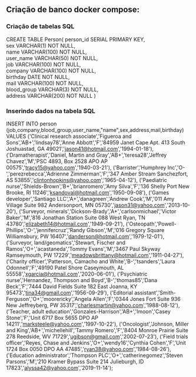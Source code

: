 ## Criação de banco docker compose:

### Criação de tabelas SQL
CREATE TABLE Person(
    person_id SERIAL PRIMARY KEY,
    <br>
    sex VARCHAR(1) NOT NULL,
    <br>
    name VARCHAR(100) NOT NULL,
    <br>
    user_name VARCHAR(50) NOT NULL,
    <br>
    job VARCHAR(100) NOT NULL,
    <br>
    company VARCHAR(100) NOT NULL,
    <br>
    birthday DATE NOT NULL,
    <br>
    mail VARCHAR(100) NOT NULL,
    <br>
    blood_group VARCHAR(3) NOT NULL,
    <br>
    address VARCHAR(200) NOT NULL
)

### Inserindo dados na tabela SQL

INSERT INTO 
person (job,company,blood_group,user_name,"name",sex,address,mail,birthday)
VALUES ('Clinical research associate','Figueroa and Sons','AB+','lindsay78','Anne Abbott','F','84959 Janet Cape Apt. 413
South Joshuastad, GA 49021','jason41@hotmail.com','1994-01-18'),
('Dramatherapist','Daniel, Martin and Gray','AB+','teresa28','Jeffrey Chavez','M','PSC 4893, Box 2528
APO AP 00575','tracy15@yahoo.com','1940-03-21'),
('Barrister','Humphrey Inc','O-','perezrebecca','Adrienne Zimmerman','F','347 Amber Stream
Sanchezfort, AS 53855','clintonhopkins@yahoo.com','1965-04-12'),
('Paediatric nurse','Shields-Brown','B+','brianromero','Amy Silva','F','136 Shelly Port
New Brooke, RI 11246','ksandoval@hotmail.com','1950-09-08'),
('Games developer','Santiago LLC','A+','danagreen','Andrew Cook','M','011 Amy Village Suite 982
Andersonport, MN 05730','jason31@yahoo.com','2013-10-20'),
('Surveyor, minerals','Dickson-Brady','A+','carlsonmichael','Victor Baker','M','816 Jonathan Station Suite 088
West Ryan, TN 43780','elizabeth14@hotmail.com','1949-09-21'),
('Osteopath','Powell-Phillips','O-','jennifercruz','Randy Gibson','M','016 Gregory Square
Williamsbury, PW 16407','danderson@hotmail.com','1979-12-01'),
('Surveyor, land/geomatics','Stewart, Fischer and Ramos','O+','acastaneda','Tommy Evans','M','3467 Paul Skyway
Ramseymouth, PW 17229','meadowsbrittany@hotmail.com','1911-04-27'),
('Charity officer','Patterson, Camacho and White','B-','tsanders','Laura Odonnell','F','49190 Patel Shore
Caseymouth, AL 55558','xgarcia@hotmail.com','2020-06-01'),
('Psychiatric nurse','Hernandez, Thompson and Boyd','B-','thomas85','Dana Beck','F','7444 David Fields Suite 182
East Joanna, KY 95473','tina34@gmail.com','1956-09-29'),
('Editorial assistant','Smith-Ferguson','O+','moorericky','Angela Allen','F','0344 Jones Fort Suite 936
New Jeffreyberg, PW 35317','charlesmartin@yahoo.com','1988-08-12'),
('Teacher, adult education','Gonzales-Harrison','AB+','lmoon','Casey Stone','F','Unit 6717 Box 5655
DPO AP 14211','marksteele@yahoo.com','1997-10-22'),
('Oncologist','Johnson, Miller and King','AB+','michellehill','Tammy Romero','F','8404 Monroe Prairie Suite 278
Reedside, WV 71729','ugibson@gmail.com','2002-07-23'),
('Field trials officer','Reyes, Chase and Jenkins','O+','wendy16','Cynthia Cohen','F','Unit 1724 Box 0050
DPO AA 47485','ryan38@yahoo.com','1984-08-26'),
('Education administrator','Thompson PLC','O+','catherinegomez','Steven Parsons','M','210 Kramer Bypass Suite 214
Julieburgh, ID 17823','alyssa42@yahoo.com','2019-11-14');

